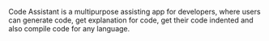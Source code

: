 Code Assistant is a multipurpose assisting app for developers, where users can generate code, get explanation for code, get their code indented and also compile code for any language.
